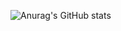 ![Anurag's GitHub stats](https://github-readme-stats.vercel.app/api?username=kopro-ov&theme=dark&show_icons=true)
